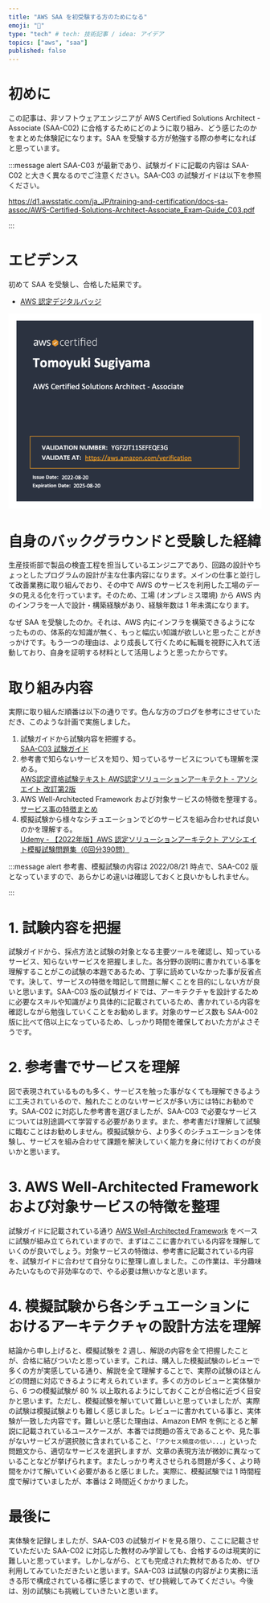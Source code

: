 ```yaml
---
title: "AWS SAA を初受験する方のためになる"
emoji: "🐳"
type: "tech" # tech: 技術記事 / idea: アイデア
topics: ["aws", "saa"]
published: false
---
```

# 初めに
この記事は、非ソフトウェアエンジニアが AWS Certified Solutions Architect - Associate (SAA-C02) に合格するためにどのように取り組み、どう感じたのかをまとめた体験記になります。SAA を受験する方が勉強する際の参考になればと思っています。

:::message alert
SAA-C03 が最新であり、試験ガイドに記載の内容は SAA-C02 と大きく異なるのでご注意ください。SAA-C03 の試験ガイドは以下を参照ください。

https://d1.awsstatic.com/ja_JP/training-and-certification/docs-sa-assoc/AWS-Certified-Solutions-Architect-Associate_Exam-Guide_C03.pdf

:::

# エビデンス
初めて SAA を受験し、合格した結果です。

* [AWS 認定デジタルバッジ](https://www.credly.com/badges/ee7006fd-f01e-4b25-9963-63411ace4cd0/public_url)

![](/images/article-0007/aws-certificated-solution-architect-associate-certificate.png)

# 自身のバックグラウンドと受験した経緯
生産技術部で製品の検査工程を担当しているエンジニアであり、回路の設計やちょっとしたプログラムの設計が主な仕事内容になります。メインの仕事と並行して改善業務に取り組んでおり、その中で AWS のサービスを利用した工場のデータの見える化を行っています。そのため、工場 (オンプレミス環境) から AWS 内のインフラを一人で設計・構築経験があり、経験年数は 1 年未満になります。

なぜ SAA を受験したのか。それは、AWS 内にインフラを構築できるようになったものの、体系的な知識が無く、もっと幅広い知識が欲しいと思ったことがきっかけです。もう一つの理由は、より成長して行くために転職を視野に入れて活動しており、自身を証明する材料として活用しようと思ったからです。

# 取り組み内容
実際に取り組んだ順番は以下の通りです。色んな方のブログを参考にさせていただき、このような計画で実施しました。

1. 試験ガイドから試験内容を把握する。  
  [SAA-C03 試験ガイド](https://d1.awsstatic.com/ja_JP/training-and-certification/docs-sa-assoc/AWS-Certified-Solutions-Architect-Associate_Exam-Guide_C03.pdf)
2. 参考書で知らないサービスを知り、知っているサービスについても理解を深める。  
 [AWS認定資格試験テキスト AWS認定ソリューションアーキテクト - アソシエイト 改訂第2版](https://www.amazon.co.jp/AWS%E8%AA%8D%E5%AE%9A%E8%B3%87%E6%A0%BC%E8%A9%A6%E9%A8%93%E3%83%86%E3%82%AD%E3%82%B9%E3%83%88-AWS%E8%AA%8D%E5%AE%9A%E3%82%BD%E3%83%AA%E3%83%A5%E3%83%BC%E3%82%B7%E3%83%A7%E3%83%B3%E3%82%A2%E3%83%BC%E3%82%AD%E3%83%86%E3%82%AF%E3%83%88-%E3%82%A2%E3%82%BD%E3%82%B7%E3%82%A8%E3%82%A4%E3%83%88-%E6%94%B9%E8%A8%82%E7%AC%AC2%E7%89%88-NRI%E3%83%8D%E3%83%83%E3%83%88%E3%82%B3%E3%83%A0%E6%A0%AA%E5%BC%8F%E4%BC%9A%E7%A4%BE/dp/4815607389/ref=asc_df_4815607389/?tag=jpgo-22&linkCode=df0&hvadid=342397001181&hvpos=&hvnetw=g&hvrand=8008101132788475825&hvpone=&hvptwo=&hvqmt=&hvdev=c&hvdvcmdl=&hvlocint=&hvlocphy=1009461&hvtargid=pla-1016930256377&psc=1&th=1&psc=1&tag=&ref=&adgrpid=72867581430&hvpone=&hvptwo=&hvadid=342397001181&hvpos=&hvnetw=g&hvrand=8008101132788475825&hvqmt=&hvdev=c&hvdvcmdl=&hvlocint=&hvlocphy=1009461&hvtargid=pla-1016930256377)
3. AWS Well-Architected Framework および対象サービスの特徴を整理する。  
  [サービス事の特徴まとめ](https://tomoyukisugiyama.github.io/aws-exam/saa/)
4. 模擬試験から様々なシチュエーションでどのサービスを組み合わせれば良いのかを理解する。  
  [Udemy - 【2022年版】AWS 認定ソリューションアーキテクト アソシエイト模擬試験問題集（6回分390問）](https://www.udemy.com/course/aws-knan/)

:::message alert
参考書、模擬試験の内容は 2022/08/21 時点で、SAA-C02 版となっていますので、あらかじめ違いは確認しておくと良いかもしれません。

:::

# 1. 試験内容を把握
試験ガイドから、採点方法と試験の対象となる主要ツールを確認し、知っているサービス、知らないサービスを把握しました。各分野の説明に書かれている事を理解することがこの試験の本題であるため、丁寧に読めていなかった事が反省点です。決して、サービスの特徴を暗記して問題に解くことを目的にしない方が良いと思います。SAA-C03 版の試験ガイドでは、アーキテクチャを設計するために必要なスキルや知識がより具体的に記載されているため、書かれている内容を確認しながら勉強していくことをお勧めします。対象のサービス数も SAA-002 版に比べて倍以上になっているため、しっかり時間を確保しておいた方がよさそうです。

# 2. 参考書でサービスを理解
図で表現されているものも多く、サービスを触った事がなくても理解できるように工夫されているので、触れたことのないサービスが多い方には特にお勧めです。SAA-C02 に対応した参考書を選びましたが、SAA-C03 で必要なサービスについては別途調べて学習する必要があります。また、参考書だけ理解して試験に臨むことはお勧めしません。模擬試験から、より多くのシチュエーションを体験し、サービスを組み合わせて課題を解決していく能力を身に付けておくのが良いかと思います。

# 3. AWS Well-Architected Framework　および対象サービスの特徴を整理
試験ガイドに記載されている通り [AWS Well-Architected Framework](https://aws.amazon.com/jp/architecture/well-architected/) をベースに試験が組み立てられていますので、まずはここに書かれている内容を理解していくのが良いでしょう。対象サービスの特徴は、参考書に記載されている内容を、試験ガイドに合わせて自分なりに整理し直しました。この作業は、半分趣味みたいなもので非効率なので、やる必要は無いかなと思います。
 
# 4. 模擬試験から各シチュエーションにおけるアーキテクチャの設計方法を理解
結論から申し上げると、模擬試験を 2 週し、解説の内容を全て把握したことが、合格に結びついたと思っています。これは、購入した模擬試験のレビューで多くの方が実感している通り、解説を全て理解することで、実際の試験のほとんどの問題に対応できるように考えられています。多くの方のレビューと実体験から、6 つの模擬試験が 80 % 以上取れるようにしておくことが合格に近づく目安かと思います。ただし、模擬試験を解いていて難しいと思っていましたが、実際の試験は模擬試験よりも難しく感じました。レビューに書かれている事と、実体験が一致した内容です。難しいと感じた理由は、Amazon EMR を例にとると解説に記載されているユースケースが、本番では問題の答えであることや、見た事がないサービスが選択肢に含まれていること、`「アクセス頻度の低い...」`といった問題文から、適切なサービスを選択しますが、文章の表現方法が微妙に異なっていることなどが挙げられます。またしっかり考えさせられる問題が多く、より時間をかけて解いていく必要があると感じました。実際に、模擬試験では 1 時間程度で解けていましたが、本番は 2 時間近くかかりました。

# 最後に
実体験を記録しましたが、SAA-C03 の試験ガイドを見る限り、ここに記載させていただいた SAA-C02 に対応した教材のみ学習しても、合格するのは現実的に難しいと思っています。しかしながら、とても完成された教材であるため、ぜひ利用してみていただきたいと思います。SAA-C03 は試験の内容がより実務に活きる形で構成されている様に感じますので、ぜひ挑戦してみてください。今後は、別の試験にも挑戦していきたいと思います。